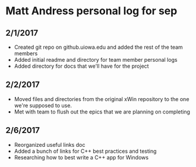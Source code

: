 # Matt Andress personal log for sep

## 2/1/2017
* Created git repo on github.uiowa.edu and added the rest of the team members
* Added initial readme and directory for team member personal logs
* Added directory for docs that we'll have for the project

## 2/2/2017
* Moved files and directories from the original xWin repository to the one we're supposed to use.
* Met with team to flush out the epics that we are planning on completing

## 2/6/2017
* Reorganized useful links doc
* Added a bunch of links for C++ best practices and testing
* Researching how to best write a C++ app for Windows